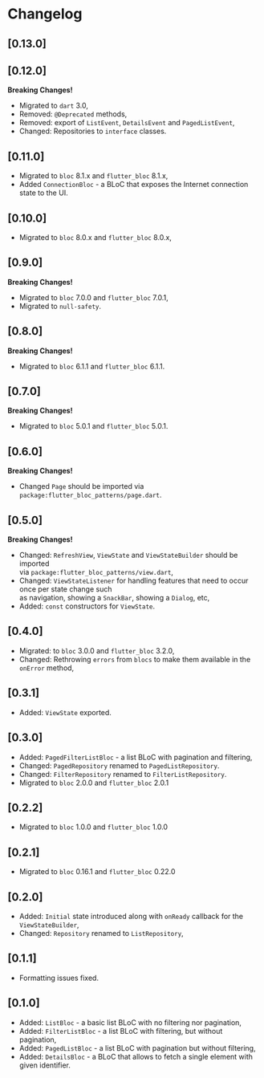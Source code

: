 
# Changelog

## [0.13.0]

## [0.12.0]

**Breaking Changes!**

* Migrated to `dart` 3.0,
* Removed: `@Deprecated` methods,
* Removed: export of `ListEvent`, `DetailsEvent` and `PagedListEvent`,
* Changed: Repositories to `interface` classes.

## [0.11.0]

* Migrated to `bloc` 8.1.x and `flutter_bloc` 8.1.x,
* Added `ConnectionBloc` - a BLoC that exposes the Internet connection state to the UI.

## [0.10.0]

* Migrated to `bloc` 8.0.x and `flutter_bloc` 8.0.x,

## [0.9.0]

**Breaking Changes!**

* Migrated to `bloc` 7.0.0 and `flutter_bloc` 7.0.1,
* Migrated to `null-safety`.

## [0.8.0]

**Breaking Changes!**

* Migrated to `bloc` 6.1.1 and `flutter_bloc` 6.1.1.

## [0.7.0]

**Breaking Changes!**

* Migrated to `bloc` 5.0.1 and `flutter_bloc` 5.0.1.

## [0.6.0]

**Breaking Changes!**

* Changed `Page` should be imported via `package:flutter_bloc_patterns/page.dart`.

## [0.5.0]

**Breaking Changes!**

* Changed: `RefreshView`, `ViewState` and `ViewStateBuilder` should be imported  
  via `package:flutter_bloc_patterns/view.dart`,
* Changed: `ViewStateListener` for handling features that need to occur once per state change such  
  as navigation, showing a `SnackBar`, showing a `Dialog`, etc,
* Added: `const` constructors for `ViewState`.

## [0.4.0]

* Migrated: to `bloc` 3.0.0 and `flutter_bloc` 3.2.0,
* Changed: Rethrowing `errors` from `blocs` to make them available in the `onError` method,

## [0.3.1]

* Added: `ViewState` exported.

## [0.3.0]

* Added: `PagedFilterListBloc` - a list BLoC with pagination and filtering,
* Changed: `PagedRepository` renamed to `PagedListRepository`.
* Changed: `FilterRepository` renamed to `FilterListRepository`.
* Migrated to `bloc` 2.0.0 and `flutter_bloc` 2.0.1

## [0.2.2]

* Migrated to `bloc` 1.0.0 and `flutter_bloc` 1.0.0

## [0.2.1]

* Migrated to `bloc` 0.16.1 and `flutter_bloc` 0.22.0

## [0.2.0]

* Added: `Initial` state introduced along with `onReady` callback for the `ViewStateBuilder`,
* Changed: `Repository` renamed to `ListRepository`,

## [0.1.1]

* Formatting issues fixed.

## [0.1.0]

* Added: `ListBloc` - a basic list BLoC with no filtering nor pagination,
* Added: `FilterListBloc` - a list BLoC with filtering, but without pagination,
* Added: `PagedListBloc` - a list BLoC with pagination but without filtering,
* Added: `DetailsBloc` - a BLoC that allows to fetch a single element with given identifier.